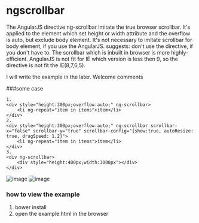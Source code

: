 ngscrollbar
===========

The AngularJS directive ng-scrollbar imitate the true browser scrollbar.
It's applied to the element which set height or width attribute and the overflow is auto, but exclude body element.
It's not necessary to imitate scrollbar for body element, if you use the AngularJS.
suggests: don't use the directive, if you don't have to. The scrollbar which is inbuilt in browser is more highly-efficient.
AngularJS is not fit for IE which version is less then 9, so the directive is not fit the IE(8,7,6,5).

I will write the example in the later.
Welcome comments

###some case
```
1.
<div style="height:300px;overflow:auto;" ng-scrollbar>
    <li ng-repeat="item in items">item</li>
</div>
2.
<div style="height:300px;overflow:auto;" ng-scrollbar scrollbar-x="false" scrollbar-y="true" scrollbar-config="{show:true, autoResize: true, dragSpeed: 1.2}">
    <li ng-repeat="item in items">item</li>
</div>
3.
<div ng-scrollbar>
    <div style="height:400px;width:3000px"></div>
</div>
```
![image](https://github.com/angrytoro/ngscrollbar/raw/master/example/ngsrollar1.gif)
![image](https://github.com/angrytoro/ngscrollbar/raw/master/example/ngsrollar2.gif)

### how to view the example
1. bower install
2. open the example.html in the browser
